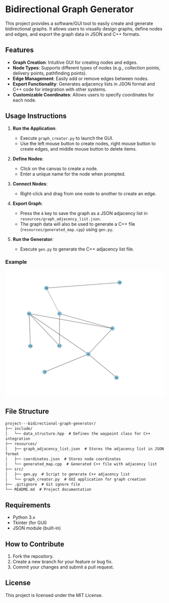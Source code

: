 # Bidirectional Graph Generator

This project provides a software/GUI tool to easily create and generate bidirectional graphs. It allows users to visually design graphs, define nodes and edges, and export the graph data in JSON and C++ formats.

## Features

- **Graph Creation**: Intuitive GUI for creating nodes and edges.
- **Node Types**: Supports different types of nodes (e.g., collection points, delivery points, pathfinding points).
- **Edge Management**: Easily add or remove edges between nodes.
- **Export Functionality**: Generates adjacency lists in JSON format and C++ code for integration with other systems.
- **Customizable Coordinates**: Allows users to specify coordinates for each node.

## Usage Instructions

1. **Run the Application**:
   - Execute `graph_creator.py` to launch the GUI.
   - Use the left mouse button to create nodes, right mouse button to create edges, and middle mouse button to delete items.

2. **Define Nodes**:
   - Click on the canvas to create a node.
   - Enter a unique name for the node when prompted.

3. **Connect Nodes**:
   - Right-click and drag from one node to another to create an edge.

4. **Export Graph**:
   - Press the `A` key to save the graph as a JSON adjacency list in `resources/graph_adjacency_list.json`.
   - The graph data will also be used to generate a C++ file (`resources/generated_map.cpp`) using `gen.py`.

5. **Run the Generator**:
   - Execute `gen.py` to generate the C++ adjacency list file.

### Example

![Graph Builder Screenshot](images/image.png)

## File Structure

```
project---bidirectional-graph-generator/
├── include/
│   └── data_structure.hpp  # Defines the waypoint class for C++ integration
├── resources/
│   ├── graph_adjacency_list.json  # Stores the adjacency list in JSON format
│   ├── coordinates.json  # Stores node coordinates
│   └── generated_map.cpp  # Generated C++ file with adjacency list
├── src/
│   ├── gen.py  # Script to generate C++ adjacency list
│   └── graph_creator.py  # GUI application for graph creation
├── .gitignore  # Git ignore file
└── README.md  # Project documentation
```

## Requirements

- Python 3.x
- Tkinter (for GUI)
- JSON module (built-in)

## How to Contribute

1. Fork the repository.
2. Create a new branch for your feature or bug fix.
3. Commit your changes and submit a pull request.

## License

This project is licensed under the MIT License.
